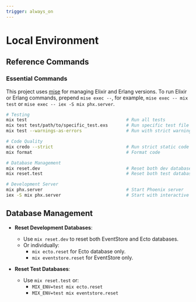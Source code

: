 ```yaml
---
trigger: always_on
---
```


# Local Environment

## Reference Commands

### Essential Commands

This project uses [mise](https://mise.jdx.dev/) for managing Elixir and Erlang versions. To run Elixir or Erlang commands, prepend `mise exec --`, for example, `mise exec -- mix test` or `mise exec -- iex -S mix phx.server`.


```bash
# Testing
mix test                                      # Run all tests
mix test test/path/to/specific_test.exs       # Run specific test file
mix test --warnings-as-errors                 # Run with strict warning checking

# Code Quality
mix credo --strict                            # Run strict static code analysis
mix format                                    # Format code

# Database Management
mix reset.dev                                 # Reset both dev databases
mix reset.test                                # Reset both test databases

# Development Server
mix phx.server                                # Start Phoenix server
iex -S mix phx.server                         # Start with interactive shell
```

## Database Management

- **Reset Development Databases**:
    - Use `mix reset.dev` to reset both EventStore and Ecto databases.
    - Or individually:
        - `mix ecto.reset` for Ecto database only.
        - `mix eventstore.reset` for EventStore only.

- **Reset Test Databases**:
    - Use `mix reset.test` or:
        - `MIX_ENV=test mix ecto.reset`
        - `MIX_ENV=test mix eventstore.reset`